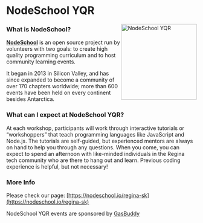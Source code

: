 # NodeSchool YQR

<img src="https://github.com/nodeschool/regina-sk/blob/gh-pages/assets/images/nodeschool-yqr.png" alt="NodeSchool YQR" width="200px" height="200px" style="float: right;" />

### What is NodeSchool?

[**NodeSchool**](http://nodeschool.io) is an open source project run by volunteers with two goals: to create high quality programming curriculum and to host community learning events.

It began in 2013 in Silicon Valley, and has since expanded to become a community of over 170 chapters worldwide; more than 600 events have been held on every continent besides Antarctica.

### What can I expect at NodeSchool YQR?

At each workshop, participants will work through interactive tutorials or “workshoppers” that teach programming languages like JavaScript and Node.js. The tutorials are self-guided, but experienced mentors are always on hand to help you through any questions. When you come, you can expect to spend an afternoon with like-minded individuals in the Regina tech community who are there to hang out and learn. Previous coding experience is helpful, but not necessary!

### More Info

Please check our page: [https://nodeschool.io/regina-sk](https://nodeschool.io/regina-sk)


NodeSchool YQR events are sponsored by [GasBuddy](https://www.gasbuddy.com/)
